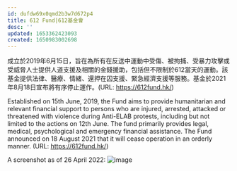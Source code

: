 ```yaml
---
id: dufdw69x0qmd2b3w7d672p4
title: 612 Fund|612基金會
desc: ''
updated: 1653362423093
created: 1650983002698
---
```


成立於2019年6月15日，旨在為所有在反送中運動中受傷、被拘捕、受暴力攻擊或受威脅人士提供人道支援及相關的金錢援助，包括但不限制於612當天的運動。該基金提供法律、醫療、情緒、還押在囚支援、緊急經濟支援等服務。基金於2021年8月18日宣布將有序停止運作。(URL: https://612fund.hk/)

Established on 15th June, 2019, the Fund aims to provide humanitarian and relevant financial support to persons who are injured, arrested, attacked or threatened with violence during Anti-ELAB protests, including but not limited to the actions on 12th June. The fund primarily provides legal, medical, psychological and emergency financial assistance. The Fund announced on 18 August 2021 that it will cease operation in an orderly manner. (URL: https://612fund.hk/)

A screenshot as of 26 April 2022:
![image](https://user-images.githubusercontent.com/103475460/165332748-5ca37d4c-a981-4d24-af7e-b759475df397.png)
